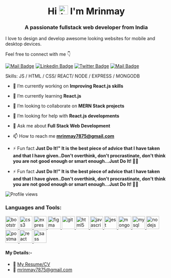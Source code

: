 <h1 align="center">Hi  <img src="https://user-images.githubusercontent.com/1303154/88677602-1635ba80-d120-11ea-84d8-d263ba5fc3c0.gif" width="28px" alt="hi"> I'm Mrinmay</h1>
<h3 align="center">A passionate fullstack web  developer from India</h3>

I love to design and develop awesome looking websites for mobile and desktop devices.

Feel free to connect with me 👇

[![Mail Badge](https://img.shields.io/badge/-MrinmaySantra-c0392b?style=flat&labelColor=c0392b&logo=gmail&logoColor=white)](mailto:mrinmay7875@gmail.com) [![Linkedin Badge](https://img.shields.io/badge/-MrinmaySantra-0e76a8?style=flat&labelColor=0e76a8&logo=linkedin&logoColor=white)](https://www.linkedin.com/in/mrinmay-santra/) [![Twitter Badge](https://img.shields.io/badge/-@iam_Mrinmay-1ca0f1?style=flat&labelColor=1ca0f1&logo=twitter&logoColor=white&link=https://twitter.com/Ipenywis)](https://twitter.com/iam_Mrinmay) [![Mail Badge](https://img.shields.io/badge/-@MrinmaySantra-e84393?style=flat&labelColor=e84393&logo=instagram&logoColor=white)](https://www.instagram.com/mrinmay.santra1/)


Skills: JS / HTML / CSS/ REACT/ NODE / EXPRESS / MONGODB


- 🔭 I’m currently working on **Improving React.js skills**
- 🌱 I’m currently learning **React.js**
- 👯 I’m looking to collaborate on **MERN Stack projects**
- 🤝 I’m looking for help with **React.js developments**
- 💬 Ask me about **Full Stack Web Development**
- 📫 How to reach me **mrinmay7875@gmail.com**

- ⚡ Fun fact **Just Do It!" It is the best piece of advice that I have taken and that I have given..Don't overthink, don't procrastinate, don't think you are not good enough or smart enough...Just Do It! 💪💪**


- ⚡ Fun fact **Just Do It!" It is the best piece of advice that I have taken and that I have given..Don't overthink, don't procrastinate, don't think you are not good enough or smart enough...Just Do It! 💪💪**

  

![Profile views](https://gpvc.arturio.dev/mrinmay-santra)  


<!-- Test Section -->


<h3 align="left">Languages and Tools:</h3>
<p align="left"> <a href="https://getbootstrap.com" target="_blank"> <img src="https://devicons.github.io/devicon/devicon.git/icons/bootstrap/bootstrap-plain.svg" alt="bootstrap" width="40" height="40"/> </a> <a href="https://www.w3schools.com/css/" target="_blank"> <img src="https://devicons.github.io/devicon/devicon.git/icons/css3/css3-original-wordmark.svg" alt="css3" width="40" height="40"/> </a> <a href="https://expressjs.com" target="_blank"> <img src="https://devicons.github.io/devicon/devicon.git/icons/express/express-original-wordmark.svg" alt="express" width="40" height="40"/> </a> <a href="https://www.figma.com/" target="_blank"> <img src="https://www.vectorlogo.zone/logos/figma/figma-icon.svg" alt="figma" width="40" height="40"/> </a> <a href="https://git-scm.com/" target="_blank"> <img src="https://www.vectorlogo.zone/logos/git-scm/git-scm-icon.svg" alt="git" width="40" height="40"/> </a> <a href="https://www.w3.org/html/" target="_blank"> <img src="https://devicons.github.io/devicon/devicon.git/icons/html5/html5-original-wordmark.svg" alt="html5" width="40" height="40"/> </a> <a href="https://developer.mozilla.org/en-US/docs/Web/JavaScript" target="_blank"> <img src="https://devicons.github.io/devicon/devicon.git/icons/javascript/javascript-original.svg" alt="javascript" width="40" height="40"/> </a> <a href="https://jestjs.io" target="_blank"> <img src="https://www.vectorlogo.zone/logos/jestjsio/jestjsio-icon.svg" alt="jest" width="40" height="40"/> </a> <a href="https://www.mongodb.com/" target="_blank"> <img src="https://devicons.github.io/devicon/devicon.git/icons/mongodb/mongodb-original-wordmark.svg" alt="mongodb" width="40" height="40"/> </a> <a href="https://www.mysql.com/" target="_blank"> <img src="https://devicons.github.io/devicon/devicon.git/icons/mysql/mysql-original-wordmark.svg" alt="mysql" width="40" height="40"/> </a> <a href="https://nodejs.org" target="_blank"> <img src="https://devicons.github.io/devicon/devicon.git/icons/nodejs/nodejs-original-wordmark.svg" alt="nodejs" width="40" height="40"/> </a> <a href="https://postman.com" target="_blank"> <img src="https://www.vectorlogo.zone/logos/getpostman/getpostman-icon.svg" alt="postman" width="40" height="40"/> </a> <a href="https://reactjs.org/" target="_blank"> <img src="https://devicons.github.io/devicon/devicon.git/icons/react/react-original-wordmark.svg" alt="react" width="40" height="40"/> </a> <a href="https://sass-lang.com" target="_blank"> <img src="https://devicons.github.io/devicon/devicon.git/icons/sass/sass-original.svg" alt="sass" width="40" height="40"/> </a> </p>





#### My Details:-

- :paperclip: [My Resume/CV](https://drive.google.com/file/d/1FkA_MgJe2sQL1wsYJko0-XKqBY4MdYPL/view?usp=sharing)
- :email: mrinmay7875@gmail.com

